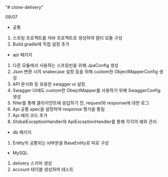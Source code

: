 "# clone-delivery" 

09/07
- 공통
1) 스프링 프로젝트를 자바 프로젝트로 생성하여 멀티 모듈 구성
2) Build.gradle에 직접 설정 추가

- api 패키지
1) 다른 모듈에서 사용하는 스프링빈을 위해 JpaConfig 생성
2) Json 변환 시의 snakecase 설정 등을 위해 custom한 ObjectMapperConfig 생성
3) API 문서화 등 유용한 swagger ui 설정
4) Swagger Ui에도 custom한 ObejctMapper를 사용하기 위해 SwaggerConfig 생성
5) filter를 통해 클라이언트에 응답하기 전, request와 response에 대한 로그
6) Api 공통 spec을 설정하여 response 형식을 통일
7) Api 에러 코드 추가
8) GlobalExceptionHandler와 ApiExceptionHandler를 통해 각각의 예외 관리

- db 패키지
1) Entity의 공통되는 id부분을 BaseEntity로 따로 구성

- MySQL
1) delivery 스키마 생성
2) account 테이블 생성하여 테스트